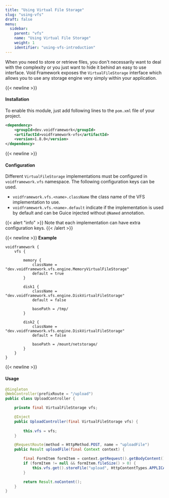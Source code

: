 ```yaml
---
title: "Using Virtual File Storage"
slug: "using-vfs"
draft: false
menu:
  sidebar:
    parent: "vfs"
    name: "Using Virtual File Storage"
    weight: 1
    identifier: "using-vfs-introduction"
---
```


When you need to store or retrieve files, you don't necessarily want to deal with the complexity or you just want to hide it behind an easy to use interface. Void Framework exposes the `VirtualFileStorage` interface which allows you to use any storage engine very simply within your application.



{{< newline >}}
#### Installation

To enable this module, just add following lines to the `pom.xml` file of your project.

```xml
<dependency>
    <groupId>dev.voidframework</groupId>
    <artifactId>voidframework-vfs</artifactId>
    <version>1.8.0</version>
</dependency>
```



{{< newline >}}
#### Configuration

Different `VirtualFileStorage` implementations must be configured in `voidframework.vfs` namespace. The following configuration keys can be used.

* `voidframework.vfs.<name>.className` the class name of the VFS implementation to use.
* `voidframework.vfs.<name>.default` indicate if the implementation is used by default and can be Guice injected without `@Named` annotation.

{{< alert "info" >}}
Note that each implementation can have extra configuration keys.
{{< /alert >}}



{{< newline >}}
**Example**

```text
voidframework {
    vfs {

        memory {
            className = "dev.voidframework.vfs.engine.MemoryVirtualFileStorage"
            default = true
        }

        disk1 {
            className = "dev.voidframework.vfs.engine.DiskVirtualFileStorage"
            default = false

            basePath = /tmp/
        }

        disk2 {
            className = "dev.voidframework.vfs.engine.DiskVirtualFileStorage"
            default = false

            basePath = /mount/netstorage/
        }
    }
}
```

{{< newline >}}
#### Usage

```java
@Singleton
@WebController(prefixRoute = "/upload")
public class UploadController {

    private final VirtualFileStorage vfs;

    @Inject
    public UploadController(final VirtualFileStorage vfs) {
        
        this.vfs = vfs;
    }

    @RequestRoute(method = HttpMethod.POST, name = "uploadFile")
    public Result uploadFile(final Context context) {

        final FormItem formItem = context.getRequest().getBodyContent().asFormData().getFirst("formFile");
        if (formItem != null && formItem.fileSize() > 0) {
            this.vfs.get().storeFile("upload", HttpContentTypes.APPLICATION_OCTET_STREAM, formItem.inputStream());
        }

        return Result.noContent();
    }
}
```
